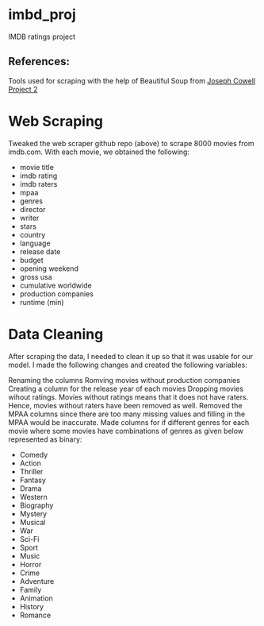 # imbd_proj
IMDB ratings project 


## References:

Tools used for scraping with the help of Beautiful Soup from [Joseph Cowell Project 2](https://github.com/josephpcowell/cowell_proj_2/tree/master/helper_functions)


# Web Scraping

Tweaked the web scraper github repo (above) to scrape 8000 movies from imdb.com. With each movie, we obtained the following:

- movie title
- imdb rating
- imdb raters
- mpaa
- genres
- director
- writer
- stars
- country
- language
- release date
- budget
- opening weekend
- gross usa
- cumulative worldwide
- production companies
- runtime (min)


# Data Cleaning
After scraping the data, I needed to clean it up so that it was usable for our model. I made the following changes and created the following variables:

Renaming the columns
Romving movies without production companies
Creating a column for the release year of each movies
Dropping movies wihout ratings. Movies without ratings means that it does not have raters. Hence, movies without raters have been removed as well.
Removed the MPAA columns since there are too many missing values and filling in the MPAA would be inaccurate.
Made columns for if different genres for each movie where some movies have combinations of genres as given below represented as binary:
- Comedy
- Action
- Thriller
- Fantasy
- Drama
- Western
- Biography
- Mystery
- Musical
- War
- Sci-Fi
- Sport
- Music
- Horror
- Crime
- Adventure
- Family
- Animation
- History
- Romance

